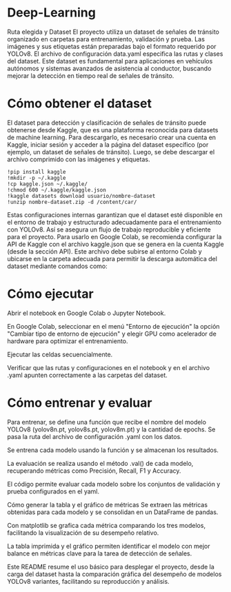 # Deep-Learning
Ruta elegida y Dataset
El proyecto utiliza un dataset de señales de tránsito organizado en carpetas para entrenamiento, validación y prueba. Las imágenes y sus etiquetas están preparadas bajo el formato requerido por YOLOv8. El archivo de configuración data.yaml especifica las rutas y clases del dataset. Este dataset es fundamental para aplicaciones en vehículos autónomos y sistemas avanzados de asistencia al conductor, buscando mejorar la detección en tiempo real de señales de tránsito.

# Cómo obtener el dataset
El dataset para detección y clasificación de señales de tránsito puede obtenerse desde Kaggle, que es una plataforma reconocida para datasets de machine learning. Para descargarlo, es necesario crear una cuenta en Kaggle, iniciar sesión y acceder a la página del dataset específico (por ejemplo, un dataset de señales de tránsito). Luego, se debe descargar el archivo comprimido con las imágenes y etiquetas.
```
!pip install kaggle
!mkdir -p ~/.kaggle
!cp kaggle.json ~/.kaggle/
!chmod 600 ~/.kaggle/kaggle.json
!kaggle datasets download usuario/nombre-dataset
!unzip nombre-dataset.zip -d /content/car/
```
Estas configuraciones internas garantizan que el dataset esté disponible en el entorno de trabajo y estructurado adecuadamente para el entrenamiento con YOLOv8. Así se asegura un flujo de trabajo reproducible y eficiente para el proyecto.
Para usarlo en Google Colab, se recomienda configurar la API de Kaggle con el archivo kaggle.json que se genera en la cuenta Kaggle (desde la sección API). Este archivo debe subirse al entorno Colab y ubicarse en la carpeta adecuada para permitir la descarga automática del dataset mediante comandos como:
# Cómo ejecutar
Abrir el notebook en Google Colab o Jupyter Notebook.

En Google Colab, seleccionar en el menú "Entorno de ejecución" la opción "Cambiar tipo de entorno de ejecución" y elegir GPU como acelerador de hardware para optimizar el entrenamiento.

Ejecutar las celdas secuencialmente.

Verificar que las rutas y configuraciones en el notebook y en el archivo .yaml apunten correctamente a las carpetas del dataset.

# Cómo entrenar y evaluar
Para entrenar, se define una función que recibe el nombre del modelo YOLOv8 (yolov8n.pt, yolov8s.pt, yolov8m.pt) y la cantidad de epochs. Se pasa la ruta del archivo de configuración .yaml con los datos.

Se entrena cada modelo usando la función y se almacenan los resultados.

La evaluación se realiza usando el método .val() de cada modelo, recuperando métricas como Precisión, Recall, F1 y Accuracy.

El código permite evaluar cada modelo sobre los conjuntos de validación y prueba configurados en el yaml.

Cómo generar la tabla y el gráfico de métricas
Se extraen las métricas obtenidas para cada modelo y se consolidan en un DataFrame de pandas.

Con matplotlib se grafica cada métrica comparando los tres modelos, facilitando la visualización de su desempeño relativo.

La tabla imprimida y el gráfico permiten identificar el modelo con mejor balance en métricas clave para la tarea de detección de señales.

Este README resume el uso básico para desplegar el proyecto, desde la carga del dataset hasta la comparación gráfica del desempeño de modelos YOLOv8 variantes, facilitando su reproducción y análisis.
